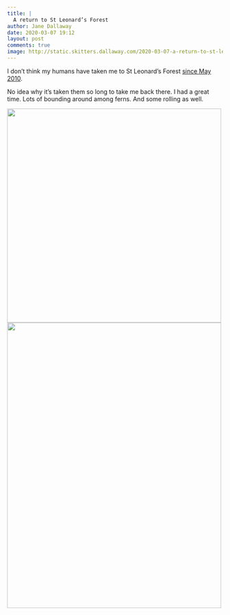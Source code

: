 ```yaml
---
title: |
  A return to St Leonard’s Forest
author: Jane Dallaway
date: 2020-03-07 19:12
layout: post
comments: true
image: http://static.skitters.dallaway.com/2020-03-07-a-return-to-st-leonard-s-forest-thumb-1-IMG-0320.JPG
---
```


I don’t think my humans have taken me to St Leonard’s Forest [since May 2010](http://skitters.dallaway.com/blog/at-st-leonard-s-forest).

No idea why it’s taken them so long to take me back there. 
I had a great time.
Lots of bounding around among ferns. 
And some rolling as well.

<div>
  <a href="http://static.skitters.dallaway.com/2020-03-07-a-return-to-st-leonard-s-forest-fullsize-1-IMG-0320.JPG">
    <img src="http://static.skitters.dallaway.com/2020-03-07-a-return-to-st-leonard-s-forest-thumb-1-IMG-0320.JPG" width="500" height="500"/>
  </a>
</div><div>
  <a href="http://static.skitters.dallaway.com/2020-03-07-a-return-to-st-leonard-s-forest-fullsize-2-IMG-0322.JPG">
    <img src="http://static.skitters.dallaway.com/2020-03-07-a-return-to-st-leonard-s-forest-thumb-2-IMG-0322.JPG" width="500" height="667"/>
  </a>
</div>

